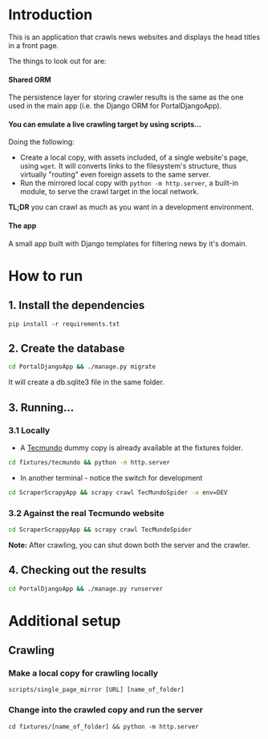 # Introduction

This is an application that crawls news websites and displays the head titles in a front page.

The things to look out for are:

#### Shared ORM
The persistence layer for storing crawler results is the same as the one used in the main app (i.e. the Django ORM for PortalDjangoApp).
#### You can emulate a live crawling target by using scripts...
Doing the following:
  - Create a local copy, with assets included, of a single website's page, using `wget`. It will converts links to the filesystem's structure, thus virtually "routing" even foreign assets to the same server.
  - Run the mirrored local copy with `python -m http.server`, a built-in module, to serve the crawl target in the local network.

**TL;DR** you can crawl as much as you want in a development environment.
#### The app
A small app built with Django templates for filtering news by it's domain.

# How to run
## 1. Install the dependencies
`pip install -r requirements.txt`
## 2. Create the database
```sh
cd PortalDjangoApp && ./manage.py migrate
```
It will create a db.sqlite3 file in the same folder.
## 3. Running...
### 3.1 Locally
- A [Tecmundo](https://www.tecmundo.com.br) dummy copy is already available at the fixtures folder.
```sh
cd fixtures/tecmundo && python -m http.server
```
- In another terminal - notice the switch for development
```sh
cd ScraperScrapyApp && scrapy crawl TecMundoSpider -a env=DEV
```
### 3.2 Against the real Tecmundo website
```sh
cd ScraperScrappyApp && scrapy crawl TecMundoSpider
```
**Note:** After crawling, you can shut down both the server and the crawler.
## 4. Checking out the results
```sh
cd PortalDjangoApp && ./manage.py runserver
```

# Additional setup
## Crawling
### Make a local copy for crawling locally
`scripts/single_page_mirror [URL] [name_of_folder]`
### Change into the crawled copy and run the server
`cd fixtures/[name_of_folder] && python -m http.server`

